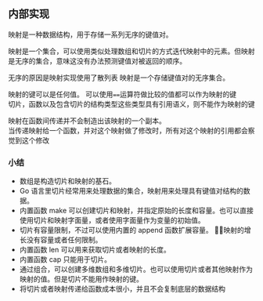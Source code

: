 ## 内部实现  
 映射是一种数据结构，用于存储一系列无序的键值对。  

 映射是一个集合，可以使用类似处理数组和切片的方式迭代映射中的元素。但映射是无序的集合，意味这没有办法预测键值对被返回的顺序。

无序的原因是映射实现使用了散列表
映射是一个存储键值对的无序集合。

映射的键可以是任何值。
可以使用`==`运算符做比较的值都可以作为映射的键  
切片，函数以及包含切片的结构类型这些类型具有引用语义，则不能作为映射的键  

映射在函数间传递并不会制造出该映射的一个副本。  
当传递映射给一个函数，并对这个映射做了修改时，所有对这个映射的引用都会察觉到这个修改  


### 小结  

- 数组是构造切片和映射的基石。
- Go 语言里切片经常用来处理数据的集合，映射用来处理具有键值对结构的数据。 
- 内置函数 make 可以创建切片和映射，并指定原始的长度和容量。也可以直接使用切片和映射字面量，或者使用字面量作为变量的初始值。 
- 切片有容量限制，不过可以使用内置的 append 函数扩展容量。 映射的增长没有容量或者任何限制。
- 内置函数 len 可以用来获取切片或者映射的长度。
- 内置函数 cap 只能用于切片。 
- 通过组合，可以创建多维数组和多维切片。也可以使用切片或者其他映射作为映射的值。但是切片不能用作映射的键。 
- 将切片或者映射传递给函数成本很小，并且不会复制底层的数据结构